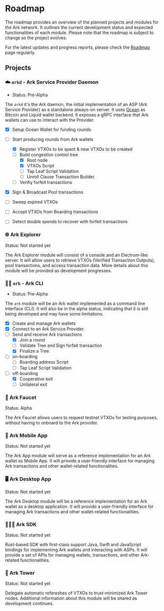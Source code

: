 # Roadmap

The roadmap provides an overview of the planned projects and modules for the Ark network. It outlines the current development status and expected functionalities of each module. Please note that the roadmap is subject to change as the project evolves.

For the latest updates and progress reports, please check the [Roadmap](/roadmap/index.md) page regularly.

## Projects

### ☁️ `arkd` - Ark Service Provider Daemon
- Status: Pre-Alpha

The `arkd` it's the Ark daemon, the initial implementation of an ASP (Ark Service Provider) as a standalone always-on server. 
It uses [Ocean](https://github.com/vulpemventures/ocean) as Bitcoin and Liquid wallet backend. 
It exposes a gRPC interface that Ark wallets can use to interact with the Provider.

- [x] Setup Ocean Wallet for funding rounds
- [ ] Start producing rounds from Ark wallets
  - [x] Register VTXOs to be spent & new VTXOs to be created
  - [ ] Build congestion control tree
    - [x] Root node
    - [x] VTXOs Script
    - [ ] Tap Leaf Script Validation
    - [ ] Unroll Clause Transaction Builder.
  - [ ] Verifiy forfeit transactions
- [x] Sign & Broadcast Pool transactions
- [ ] Sweep expired VTXOs
- [ ] Accept VTXOs from Boarding transactions
- [ ] Detect double spends to recover with forfeit transactions


### 🌐 Ark Explorer
Status: Not started yet

The Ark Explorer module will consist of a console and an Electrum-like server. It will allow users to retrieve VTXOs (Verified Transaction Outputs), pool transactions, and access transaction data. More details about this module will be provided as development progresses.

### 👩‍💻 `ark` - Ark CLI
- Status: Pre-Alpha

The `ark` module will be an Ark wallet implemented as a command line interface (CLI). It will also be in the alpha status, indicating that it is still being developed and may have some limitations.

- [x] Create and manage Ark wallets
- [x] Connect to an Ark Service Provider.
- [ ] Send and receive Ark transactions
  - [x] Join a round
  - [ ] Validate Tree and Sign forfait transaction
  - [x] Finalize a Tree
- [ ] on-boarding
  - [ ] Boarding address Script
  - [ ] Tap Leaf Script Validation
- [ ] off-boarding
  - [x] Cooperative exit
  - [ ] Unilateral exit

### 🚰 Ark Faucet
Status: Alpha

The Ark Faucet allows users to request testnet VTXOs for testing purposes, without having to onboard to the Ark provider.

### 📱 Ark Mobile App
Status: Not started yet

The Ark App module will serve as a reference implementation for an Ark wallet as Mobile App. It will provide a user-friendly interface for managing Ark transactions and other wallet-related functionalities. 

### 🖥️ Ark Desktop App
Status: Not started yet

The Ark Desktop module will be a reference implementation for an Ark wallet as a desktop application. It will provide a user-friendly interface for managing Ark transactions and other wallet-related functionalities.

### 👨🏻‍💻 Ark SDK
Status: Not started yet

Rust-based SDK with first-class support Java, Swift and JavaScript bindings for implementing Ark wallets and interacting with ASPs. It will provide a set of APIs for managing wallets, transactions, and other Ark-related functionalities.

### 🗼 Ark Tower
Status: Not started yet

Delegate automatic refereshes of VTXOs to trust-minimized Ark Tower nodes. Additional information about this module will be shared as development continues.
